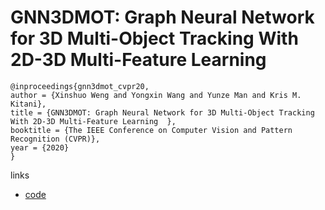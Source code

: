 # GNN3DMOT: Graph Neural Network for 3D Multi-Object Tracking With 2D-3D Multi-Feature Learning	

```
@inproceedings{gnn3dmot_cvpr20,
author = {Xinshuo Weng and Yongxin Wang and Yunze Man and Kris M. Kitani},
title = {GNN3DMOT: Graph Neural Network for 3D Multi-Object Tracking With 2D-3D Multi-Feature Learning	},
booktitle = {The IEEE Conference on Computer Vision and Pattern Recognition (CVPR)},
year = {2020}
}
```

links
- [code](https://github.com/xinshuoweng/GNN3DMOT)
